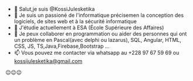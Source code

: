 - 👋 Salut,je suis @KossiJulesketika
- 👀 Je suis un passioné de l'informatique précisemen la conception des logiciels, de sites web et à la sécurité informatique
- 🌱 J'étudie actuellement à ESA (École Supérieure des Affaires)
- 💞️ Je peux collaborer en programmation ou aider des personnes qui ont un problème en Pascal(avec delphi ou lazarus), SQL, Angular, HTML, CSS, JS, TS,Java,Firebase,Bootstrap ...
- 📫 Vous pouvez me contacter via whatsapp au +228 97 67 59 69 ou kossijulesketika@gmail.com

😉😉😉
<!---
KossiJulesketika/KossiJulesketika is a ✨ special ✨ repository because its `README.md` (this file) appears on your GitHub profile.
You can click the Preview link to take a look at your changes.
--->
